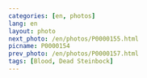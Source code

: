 ```yaml
---
categories: [en, photos]
lang: en
layout: photo
next_photo: /en/photos/P0000155.html
picname: P0000154
prev_photo: /en/photos/P0000157.html
tags: [Blood, Dead Steinbock]
---
```

